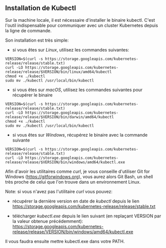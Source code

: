 ## Installation de Kubectl

Sur la machine locale, il est nécessaire d'installer le binaire kubectl. C'est l'outil indispensable pour communiquer avec un cluster Kubernetes depuis la ligne de commande.

Son installation est très simple:

- si vous êtes sur *Linux*, utilisez les commandes suivantes:

```
VERSION=$(curl -s https://storage.googleapis.com/kubernetes-release/release/stable.txt)
curl -LO https://storage.googleapis.com/kubernetes-release/release/$VERSION/bin/linux/amd64/kubectl
chmod +x ./kubectl
sudo mv ./kubectl /usr/local/bin/kubectl
```

- si vous êtes sur *macOS*, utilisez les commandes suivantes pour récupérer le binaire

```
VERSION=$(curl -s https://storage.googleapis.com/kubernetes-release/release/stable.txt)
curl -LO https://storage.googleapis.com/kubernetes-release/release/$VERSION/bin/darwin/amd64/kubectl
chmod +x ./kubectl
sudo mv ./kubectl /usr/local/bin/kubectl
```

- si vous êtes sur *Windows*, récupérez le binaire avec la commande suivante

```
VERSION=$(curl -s https://storage.googleapis.com/kubernetes-release/release/stable.txt)
curl -LO https://storage.googleapis.com/kubernetes-release/release/$VERSION/bin/windows/amd64/kubectl.exe
```

Afin d'avoir les utilitaires comme *curl*, je vous conseille d'utiliser Git for Windows (https://gitforwindows.org), vous aurez alors Git Bash, un shell très proche de celui que l'on trouve dans un environnement Linux.

Note: si vous n'avez pas l'utilitaire *curl* vous pouvez:

- récupérer la dernière version en date de *kubectl* depuis le lien https://storage.googleapis.com/kubernetes-release/release/stable.txt

- télécharger *kubectl.exe* depuis le lien suivant (en replaçant VERSION par la valeur obtenue précédemment):
https://storage.googleapis.com/kubernetes-release/release/VERSION/bin/windows/amd64/kubectl.exe

Il vous faudra ensuite mettre kubectl.exe dans votre PATH.
